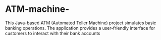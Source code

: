 # ATM-machine-
This Java-based ATM (Automated Teller Machine) project simulates basic banking operations. The application provides a user-friendly interface for customers to interact with their bank accounts
